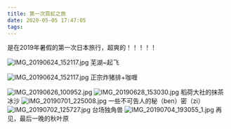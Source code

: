 ```yaml
---
title: 第一次霓虹之旅
date: 2020-05-05 17:47:05
tags:
---
```

是在2019年暑假的第一次日本旅行，超爽的！！！！！

![IMG_20190624_152117.jpg](https://i.loli.net/2020/05/05/1nTVkhuWpILU8NA.jpg)
芜湖~起飞


![IMG_20190624_152117.jpg](https://i.loli.net/2020/05/05/1nTVkhuWpILU8NA.jpg)
正宗炸猪排+咖喱



![IMG_20190626_100952.jpg](https://i.loli.net/2020/05/05/Ax4Q1Cdc3ISW9XV.jpg)
![IMG_20190628_153030.jpg](https://i.loli.net/2020/05/05/2nzbBxyK8jEOYtA.jpg)
稻荷大社的抹茶冰沙
![IMG_20190701_225008.jpg](https://i.loli.net/2020/05/05/qYdQIZ3EtwbniCz.jpg)
一些不可告人的秘（ben）密（zi）
![IMG_20190702_125727.jpg](https://i.loli.net/2020/05/05/vTVzy1tqkimZ8da.jpg)
台场独角兽
![IMG_20190704_193055_1.jpg](https://i.loli.net/2020/05/05/famEuNYcsClSLWU.jpg)
再见，最后一晚的秋叶原